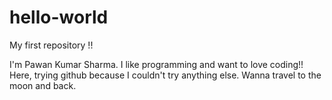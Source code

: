 # hello-world
My first repository !!

I'm Pawan Kumar Sharma. I like programming and want to love coding!!
Here, trying github because I couldn't try anything else. Wanna travel to the moon and back.
